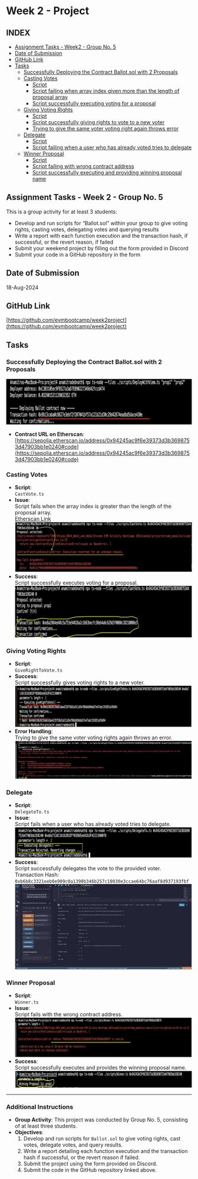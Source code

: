 # Week 2 - Project

## INDEX
- [Assignment Tasks - Week2 - Group No. 5](#assignment-tasks---week-2---group-no-5)
- [Date of Submission](#date-of-submission)
- [GitHub Link](#github-link)
- [Tasks](#tasks)
  - [Successfully Deploying the Contract Ballot.sol with 2 Proposals](#successfully-deploying-the-contract-ballotsol-with-2-proposals)
  - [Casting Votes](#casting-votes)
    - [Script](#script)
    - [Script failing when array index given more than the length of proposal array](#script-failing-when-array-index-given-more-than-the-length-of-proposal-array)
    - [Script successfully executing voting for a proposal](#script-successfully-executing-voting-for-a-proposal)
  - [Giving Voting Rights](#giving-voting-rights)
    - [Script](#script-1)
    - [Script successfully giving rights to vote to a new voter](#script-successfully-giving-rights-to-vote-to-a-new-voter)
    - [Trying to give the same voter voting right again throws error](#trying-to-give-the-same-voter-voting-right-again-throws-error)
  - [Delegate](#delegate)
    - [Script](#script-2)
    - [Script failing when a user who has already voted tries to delegate](#script-failing-when-a-user-who-has-already-voted-tries-to-delegate)
  - [Winner Proposal](#winner-proposal)
    - [Script](#script-3)
    - [Script failing with wrong contract address](#script-failing-with-wrong-contract-address)
    - [Script successfully executing and providing winning proposal name](#script-successfully-executing-and-providing-winning-proposal-name)

## Assignment Tasks - Week 2 - Group No. 5
This is a group activity for at least 3 students:
- Develop and run scripts for “Ballot.sol” within your group to give voting rights, casting votes, delegating votes and querying results
- Write a report with each function execution and the transaction hash, if successful, or the revert reason, if failed
- Submit your weekend project by filling out the form provided in Discord
- Submit your code in a GitHub repository in the form

## Date of Submission
18-Aug-2024

## GitHub Link
[https://github.com/evmbootcamp/week2project](https://github.com/evmbootcamp/week2project)

## Tasks
### Successfully Deploying the Contract Ballot.sol with 2 Proposals
![Project Screenshot](./utilities/1.png)
- **Contract URL on Etherscan**:  
  [https://sepolia.etherscan.io/address/0x94245ac9f6e39373d3b3698753d47903bb1e0240#code](https://sepolia.etherscan.io/address/0x94245ac9f6e39373d3b3698753d47903bb1e0240#code)
### Casting Votes
- **Script**:  
  `CastVote.ts`
- **Issue**:  
  Script fails when the array index is greater than the length of the proposal array.  
  [Etherscan Link](https://sepolia.etherscan.io/address/0x94245ac9f6e39373d3b3698753d47903bb1e0240#code)
  ![Project Screenshot](./utilities/2.png)
- **Success**:  
  Script successfully executes voting for a proposal.
  ![Project Screenshot](./utilities/3.png)
### Giving Voting Rights
- **Script**:  
  `GiveRightToVote.ts`
- **Success**:  
  Script successfully gives voting rights to a new voter.
  ![Project Screenshot](./utilities/4.png)
- **Error Handling**:  
  Trying to give the same voter voting rights again throws an error.
  ![Project Screenshot](./utilities/5.png)
### Delegate
- **Script**:  
  `DelegateTo.ts`
- **Issue**:  
  Script fails when a user who has already voted tries to delegate.
  ![Project Screenshot](./utilities/6.png)
- **Success**:  
  Script successfully delegates the vote to the provided voter.  
  Transaction Hash: `0xb6b8c3321eeb0e909c0a1390b346b257c10030e3ccae64bc76aaf8d937193fbf`
  ![Project Screenshot](./utilities/7.png)
### Winner Proposal
- **Script**:  
  `Winner.ts`
- **Issue**:  
  Script fails with the wrong contract address.
  ![Project Screenshot](./utilities/8.png)
- **Success**:  
  Script successfully executes and provides the winning proposal name.
  ![Project Screenshot](./utilities/9.png)
---
### Additional Instructions
- **Group Activity**: This project was conducted by Group No. 5, consisting of at least three students.
- **Objectives**:
  1. Develop and run scripts for `Ballot.sol` to give voting rights, cast votes, delegate votes, and query results.
  2. Write a report detailing each function execution and the transaction hash if successful, or the revert reason if failed.
  3. Submit the project using the form provided on Discord.
  4. Submit the code in the GitHub repository linked above.

